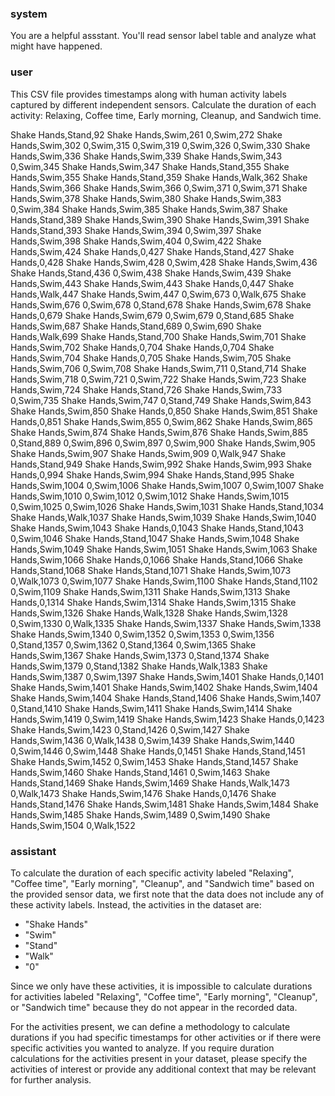 ### system
You are a helpful assstant. You'll read sensor label table and analyze what might have happened.
### user

This CSV file provides timestamps along with human activity labels captured by different independent sensors.
Calculate the duration of each activity: Relaxing, Coffee time, Early morning, Cleanup, and Sandwich time.
    
Shake Hands,Stand,92
Shake Hands,Swim,261
0,Swim,272
Shake Hands,Swim,302
0,Swim,315
0,Swim,319
0,Swim,326
0,Swim,330
Shake Hands,Swim,336
Shake Hands,Swim,339
Shake Hands,Swim,343
0,Swim,345
Shake Hands,Swim,347
Shake Hands,Stand,355
Shake Hands,Swim,355
Shake Hands,Stand,359
Shake Hands,Walk,362
Shake Hands,Swim,366
Shake Hands,Swim,366
0,Swim,371
0,Swim,371
Shake Hands,Swim,378
Shake Hands,Swim,380
Shake Hands,Swim,383
0,Swim,384
Shake Hands,Swim,385
Shake Hands,Swim,387
Shake Hands,Stand,389
Shake Hands,Swim,390
Shake Hands,Swim,391
Shake Hands,Stand,393
Shake Hands,Swim,394
0,Swim,397
Shake Hands,Swim,398
Shake Hands,Swim,404
0,Swim,422
Shake Hands,Swim,424
Shake Hands,0,427
Shake Hands,Stand,427
Shake Hands,0,428
Shake Hands,Swim,428
0,Swim,428
Shake Hands,Swim,436
Shake Hands,Stand,436
0,Swim,438
Shake Hands,Swim,439
Shake Hands,Swim,443
Shake Hands,Swim,443
Shake Hands,0,447
Shake Hands,Walk,447
Shake Hands,Swim,447
0,Swim,673
0,Walk,675
Shake Hands,Swim,676
0,Swim,678
0,Stand,678
Shake Hands,Swim,678
Shake Hands,0,679
Shake Hands,Swim,679
0,Swim,679
0,Stand,685
Shake Hands,Swim,687
Shake Hands,Stand,689
0,Swim,690
Shake Hands,Walk,699
Shake Hands,Stand,700
Shake Hands,Swim,701
Shake Hands,Swim,702
Shake Hands,0,704
Shake Hands,0,704
Shake Hands,Swim,704
Shake Hands,0,705
Shake Hands,Swim,705
Shake Hands,Swim,706
0,Swim,708
Shake Hands,Swim,711
0,Stand,714
Shake Hands,Swim,718
0,Swim,721
0,Swim,722
Shake Hands,Swim,723
Shake Hands,Swim,724
Shake Hands,Stand,726
Shake Hands,Swim,733
0,Swim,735
Shake Hands,Swim,747
0,Stand,749
Shake Hands,Swim,843
Shake Hands,Swim,850
Shake Hands,0,850
Shake Hands,Swim,851
Shake Hands,0,851
Shake Hands,Swim,855
0,Swim,862
Shake Hands,Swim,865
Shake Hands,Swim,874
Shake Hands,Swim,876
Shake Hands,Swim,885
0,Stand,889
0,Swim,896
0,Swim,897
0,Swim,900
Shake Hands,Swim,905
Shake Hands,Swim,907
Shake Hands,Swim,909
0,Walk,947
Shake Hands,Stand,949
Shake Hands,Swim,992
Shake Hands,Swim,993
Shake Hands,0,994
Shake Hands,Swim,994
Shake Hands,Stand,995
Shake Hands,Swim,1004
0,Swim,1006
Shake Hands,Swim,1007
0,Swim,1007
Shake Hands,Swim,1010
0,Swim,1012
0,Swim,1012
Shake Hands,Swim,1015
0,Swim,1025
0,Swim,1026
Shake Hands,Swim,1031
Shake Hands,Stand,1034
Shake Hands,Walk,1037
Shake Hands,Swim,1039
Shake Hands,Swim,1040
Shake Hands,Swim,1043
Shake Hands,0,1043
Shake Hands,Stand,1043
0,Swim,1046
Shake Hands,Stand,1047
Shake Hands,Swim,1048
Shake Hands,Swim,1049
Shake Hands,Swim,1051
Shake Hands,Swim,1063
Shake Hands,Swim,1066
Shake Hands,0,1066
Shake Hands,Stand,1066
Shake Hands,Stand,1068
Shake Hands,Stand,1071
Shake Hands,Swim,1073
0,Walk,1073
0,Swim,1077
Shake Hands,Swim,1100
Shake Hands,Stand,1102
0,Swim,1109
Shake Hands,Swim,1311
Shake Hands,Swim,1313
Shake Hands,0,1314
Shake Hands,Swim,1314
Shake Hands,Swim,1315
Shake Hands,Swim,1326
Shake Hands,Walk,1328
Shake Hands,Swim,1328
0,Swim,1330
0,Walk,1335
Shake Hands,Swim,1337
Shake Hands,Swim,1338
Shake Hands,Swim,1340
0,Swim,1352
0,Swim,1353
0,Swim,1356
0,Stand,1357
0,Swim,1362
0,Stand,1364
0,Swim,1365
Shake Hands,Swim,1367
Shake Hands,Swim,1373
0,Stand,1374
Shake Hands,Swim,1379
0,Stand,1382
Shake Hands,Walk,1383
Shake Hands,Swim,1387
0,Swim,1397
Shake Hands,Swim,1401
Shake Hands,0,1401
Shake Hands,Swim,1401
Shake Hands,Swim,1402
Shake Hands,Swim,1404
Shake Hands,Swim,1404
Shake Hands,Stand,1406
Shake Hands,Swim,1407
0,Stand,1410
Shake Hands,Swim,1411
Shake Hands,Swim,1414
Shake Hands,Swim,1419
0,Swim,1419
Shake Hands,Swim,1423
Shake Hands,0,1423
Shake Hands,Swim,1423
0,Stand,1426
0,Swim,1427
Shake Hands,Swim,1436
0,Walk,1438
0,Swim,1439
Shake Hands,Swim,1440
0,Swim,1446
0,Swim,1448
Shake Hands,0,1451
Shake Hands,Stand,1451
Shake Hands,Swim,1452
0,Swim,1453
Shake Hands,Stand,1457
Shake Hands,Swim,1460
Shake Hands,Stand,1461
0,Swim,1463
Shake Hands,Stand,1469
Shake Hands,Swim,1469
Shake Hands,Walk,1473
0,Walk,1473
Shake Hands,Swim,1476
Shake Hands,0,1476
Shake Hands,Stand,1476
Shake Hands,Swim,1481
Shake Hands,Swim,1484
Shake Hands,Swim,1485
Shake Hands,Swim,1489
0,Swim,1490
Shake Hands,Swim,1504
0,Walk,1522

### assistant
To calculate the duration of each specific activity labeled "Relaxing", "Coffee time", "Early morning", "Cleanup", and "Sandwich time" based on the provided sensor data, we first note that the data does not include any of these activity labels. Instead, the activities in the dataset are:

- "Shake Hands"
- "Swim"
- "Stand"
- "Walk"
- "0"

Since we only have these activities, it is impossible to calculate durations for activities labeled "Relaxing", "Coffee time", "Early morning", "Cleanup", or "Sandwich time" because they do not appear in the recorded data.

For the activities present, we can define a methodology to calculate durations if you had specific timestamps for other activities or if there were specific activities you wanted to analyze. If you require duration calculations for the activities present in your dataset, please specify the activities of interest or provide any additional context that may be relevant for further analysis.

